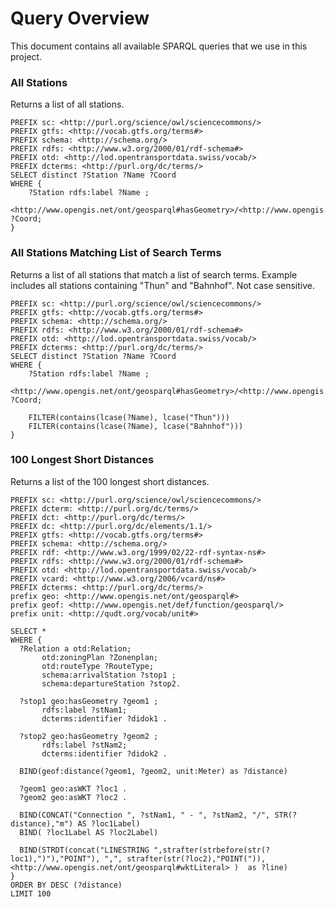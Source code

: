 # Query Overview
This document contains all available SPARQL queries that we use in this project.



### All Stations
Returns a list of all stations.

````
PREFIX sc: <http://purl.org/science/owl/sciencecommons/>
PREFIX gtfs: <http://vocab.gtfs.org/terms#>
PREFIX schema: <http://schema.org/>
PREFIX rdfs: <http://www.w3.org/2000/01/rdf-schema#>
PREFIX otd: <http://lod.opentransportdata.swiss/vocab/>
PREFIX dcterms: <http://purl.org/dc/terms/>
SELECT distinct ?Station ?Name ?Coord
WHERE {
    ?Station rdfs:label ?Name ;
    <http://www.opengis.net/ont/geosparql#hasGeometry>/<http://www.opengis.net/ont/geosparql#asWKT> ?Coord;
}
````



### All Stations Matching List of Search Terms
Returns a list of all stations that match a list of search terms.
Example includes all stations containing "Thun" and "Bahnhof". Not case sensitive.

````
PREFIX sc: <http://purl.org/science/owl/sciencecommons/>
PREFIX gtfs: <http://vocab.gtfs.org/terms#>
PREFIX schema: <http://schema.org/>
PREFIX rdfs: <http://www.w3.org/2000/01/rdf-schema#>
PREFIX otd: <http://lod.opentransportdata.swiss/vocab/>
PREFIX dcterms: <http://purl.org/dc/terms/>
SELECT distinct ?Station ?Name ?Coord
WHERE {
    ?Station rdfs:label ?Name ;
    <http://www.opengis.net/ont/geosparql#hasGeometry>/<http://www.opengis.net/ont/geosparql#asWKT> ?Coord;

    FILTER(contains(lcase(?Name), lcase("Thun")))
    FILTER(contains(lcase(?Name), lcase("Bahnhof")))
}
````



### 100 Longest Short Distances
Returns a list of the 100 longest short distances.

````
PREFIX sc: <http://purl.org/science/owl/sciencecommons/>
PREFIX dcterm: <http://purl.org/dc/terms/>
PREFIX dct: <http://purl.org/dc/terms/>
PREFIX dc: <http://purl.org/dc/elements/1.1/>
PREFIX gtfs: <http://vocab.gtfs.org/terms#>
PREFIX schema: <http://schema.org/>
PREFIX rdf: <http://www.w3.org/1999/02/22-rdf-syntax-ns#>
PREFIX rdfs: <http://www.w3.org/2000/01/rdf-schema#>
PREFIX otd: <http://lod.opentransportdata.swiss/vocab/>
PREFIX vcard: <http://www.w3.org/2006/vcard/ns#>
PREFIX dcterms: <http://purl.org/dc/terms/>
prefix geo: <http://www.opengis.net/ont/geosparql#>
prefix geof: <http://www.opengis.net/def/function/geosparql/>
prefix unit: <http://qudt.org/vocab/unit#>
 
SELECT *
WHERE {
  ?Relation a otd:Relation;
       otd:zoningPlan ?Zonenplan;
       otd:routeType ?RouteType;
       schema:arrivalStation ?stop1 ;
       schema:departureStation ?stop2.
 
  ?stop1 geo:hasGeometry ?geom1 ;
       rdfs:label ?stNam1;
       dcterms:identifier ?didok1 .
 
  ?stop2 geo:hasGeometry ?geom2 ;
       rdfs:label ?stNam2;
       dcterms:identifier ?didok2 .
 
  BIND(geof:distance(?geom1, ?geom2, unit:Meter) as ?distance)
 
  ?geom1 geo:asWKT ?loc1 .   
  ?geom2 geo:asWKT ?loc2 .
 
  BIND(CONCAT("Connection ", ?stNam1, " - ", ?stNam2, "/", STR(?distance),"m") AS ?loc1Label)
  BIND( ?loc1Label AS ?loc2Label)
 
  BIND(STRDT(concat("LINESTRING ",strafter(strbefore(str(?loc1),")"),"POINT"), ",", strafter(str(?loc2),"POINT(")), <http://www.opengis.net/ont/geosparql#wktLiteral> )  as ?line) 
}
ORDER BY DESC (?distance)
LIMIT 100
````
